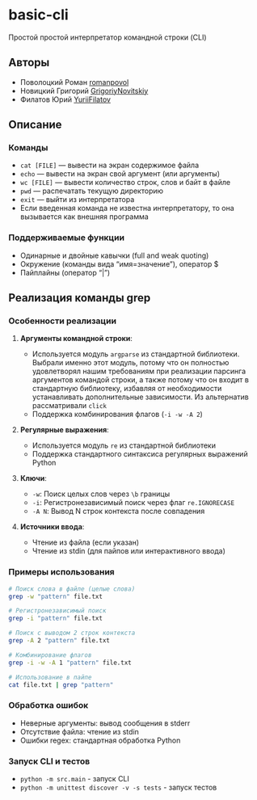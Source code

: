 # basic-cli

Простой простой интерпретатор командной строки (CLI)

## Авторы

* Поволоцкий Роман [romanpovol](https://github.com/romanpovol)
* Новицкий Григорий [GrigoriyNovitskiy](https://github.com/GrigoriyNovitskiy)
* Филатов Юрий [YuriiFilatov](https://github.com/YuriiFilatov)

## Описание

### Команды

* `cat [FILE]` — вывести на экран содержимое файла
* `echo` — вывести на экран свой аргумент (или аргументы)
* `wc [FILE]` — вывести количество строк, слов и байт в файле
* `pwd` — распечатать текущую директорию
* `exit` — выйти из интерпретатора
* Если введенная команда не известна интерпретатору, то она вызывается как внешняя программа

### Поддерживаемые функции

* Одинарные и двойные кавычки (full and weak quoting)
* Окружение (команды вида “имя=значение”), оператор $
* Пайплайны (оператор “|”)

## Реализация команды grep

### Особенности реализации

1. **Аргументы командной строки**:
   - Используется модуль `argparse` из стандартной библиотеки. Выбрали именно этот модуль, потому что он полностью удовлетворял нашим требованиям при реализации парсинга аргументов командой строки, а также потому что он входит в стандартную библиотеку, избавляя от необходимости устанавливать дополнительные зависимости. Из альтернатив рассматривали `click`
   - Поддержка комбинирования флагов (`-i -w -A 2`)

2. **Регулярные выражения**:
   - Используется модуль `re` из стандартной библиотеки
   - Поддержка стандартного синтаксиса регулярных выражений Python

3. **Ключи**:
   - `-w`: Поиск целых слов через `\b` границы
   - `-i`: Регистронезависимый поиск через флаг `re.IGNORECASE`
   - `-A N`: Вывод N строк контекста после совпадения

4. **Источники ввода**:
   - Чтение из файла (если указан)
   - Чтение из stdin (для пайпов или интерактивного ввода)

### Примеры использования

```bash
# Поиск слова в файле (целые слова)
grep -w "pattern" file.txt

# Регистронезависимый поиск
grep -i "pattern" file.txt

# Поиск с выводом 2 строк контекста
grep -A 2 "pattern" file.txt

# Комбинирование флагов
grep -i -w -A 1 "pattern" file.txt

# Использование в пайпе
cat file.txt | grep "pattern"
```

### Обработка ошибок
- Неверные аргументы: вывод сообщения в stderr
- Отсутствие файла: чтение из stdin
- Ошибки regex: стандартная обработка Python

### Запуск CLI и тестов

* `python -m src.main` - запуск CLI
* `python -m unittest discover -v -s tests` - запуск тестов
